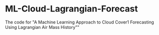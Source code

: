# ML-Cloud-Lagrangian-Forecast
The code for "A Machine Learning Approach to Cloud Cover1 Forecasting Using Lagrangian Air Mass History""
